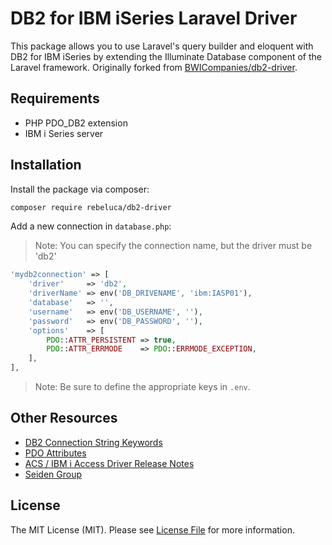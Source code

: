 # DB2 for IBM iSeries Laravel Driver

This package allows you to use Laravel's query builder and eloquent with DB2 for IBM iSeries by extending the Illuminate Database component of the Laravel framework. Originally forked
from [BWICompanies/db2-driver](https://github.com/BWICompanies/db2-driver).

## Requirements

- PHP PDO_DB2 extension
- IBM i Series server

## Installation

Install the package via composer:

```bash
composer require rebeluca/db2-driver
```

Add a new connection in `database.php`:
> Note: You can specify the connection name, but the driver must be 'db2'

```php
'mydb2connection' => [
    'driver'     => 'db2',
    'driverName' => env('DB_DRIVENAME', 'ibm:IASP01'),
    'database'   => '',
    'username'   => env('DB_USERNAME', ''),
    'password'   => env('DB_PASSWORD', ''),
    'options'    => [
        PDO::ATTR_PERSISTENT => true,
        PDO::ATTR_ERRMODE    => PDO::ERRMODE_EXCEPTION,
    ],
],
```

> Note: Be sure to define the appropriate keys in `.env`.

## Other Resources

- [DB2 Connection String Keywords](https://www.ibm.com/docs/fr/i/7.3?topic=details-connection-string-keywords)
- [PDO Attributes](https://www.w3resource.com/php/pdo/php-pdo.php)
- [ACS / IBM i Access Driver Release Notes](https://www.ibm.com/support/pages/ibm-i-access-acs-updates-pase)
- [Seiden Group](https://www.seidengroup.com/blog/)

## License

The MIT License (MIT). Please see [License File](LICENSE.md) for more information.
